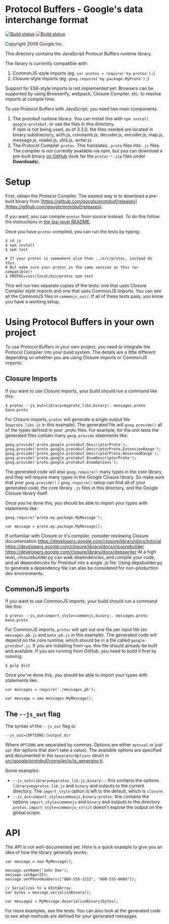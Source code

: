 Protocol Buffers - Google's data interchange format
===================================================

[![Build status](https://storage.googleapis.com/protobuf-kokoro-results/status-badge/linux-javascript.png)](https://fusion.corp.google.com/projectanalysis/current/KOKORO/prod:protobuf%2Fgithub%2Fmaster%2Fubuntu%2Fjavascript%2Fcontinuous) [![Build status](https://storage.googleapis.com/protobuf-kokoro-results/status-badge/macos-javascript.png)](https://fusion.corp.google.com/projectanalysis/current/KOKORO/prod:protobuf%2Fgithub%2Fmaster%2Fmacos%2Fjavascript%2Fcontinuous)

Copyright 2008 Google Inc.

This directory contains the JavaScript Protocol Buffers runtime library.

The library is currently compatible with:

1. CommonJS-style imports (eg. `var protos = require('my-protos');`)
2. Closure-style imports (eg. `goog.require('my.package.MyProto');`)

Support for ES6-style imports is not implemented yet.  Browsers can
be supported by using Browserify, webpack, Closure Compiler, etc. to
resolve imports at compile time.

To use Protocol Buffers with JavaScript, you need two main components:

1. The protobuf runtime library.  You can install this with
   `npm install google-protobuf`, or use the files in this directory.  
    If npm is not being used, as of 3.3.0, the files needed are located in binary subdirectory; 
    arith.js, constants.js, decoder.js, encoder.js, map.js, message.js, reader.js, utils.js, writer.js
2. The Protocol Compiler `protoc`.  This translates `.proto` files
   into `.js` files.  The compiler is not currently available via
   npm, but you can download a pre-built binary
   [on GitHub](https://github.com/google/protobuf/releases)
   (look for the `protoc-*.zip` files under **Downloads**).


Setup
=====

First, obtain the Protocol Compiler.  The easiest way is to download
a pre-built binary from [https://github.com/google/protobuf/releases](https://github.com/google/protobuf/releases).

If you want, you can compile `protoc` from source instead.  To do this
follow the instructions in [the top-level
README](https://github.com/google/protobuf/blob/master/src/README.md).

Once you have `protoc` compiled, you can run the tests by typing:

    $ cd js
    $ npm install
    $ npm test

    # If your protoc is somewhere else than ../src/protoc, instead do this.
    # But make sure your protoc is the same version as this (or compatible)!
    $ PROTOC=/usr/local/bin/protoc npm test

This will run two separate copies of the tests: one that uses
Closure Compiler style imports and one that uses CommonJS imports.
You can see all the CommonJS files in `commonjs_out/`.
If all of these tests pass, you know you have a working setup.


Using Protocol Buffers in your own project
==========================================

To use Protocol Buffers in your own project, you need to integrate
the Protocol Compiler into your build system.  The details are a
little different depending on whether you are using Closure imports
or CommonJS imports:

Closure Imports
---------------

If you want to use Closure imports, your build should run a command
like this:

    $ protoc --js_out=library=myproto_libs,binary:. messages.proto base.proto

For Closure imports, `protoc` will generate a single output file
(`myproto_libs.js` in this example).  The generated file will `goog.provide()`
all of the types defined in your .proto files.  For example, for the unit
tests the generated files contain many `goog.provide` statements like:

    goog.provide('proto.google.protobuf.DescriptorProto');
    goog.provide('proto.google.protobuf.DescriptorProto.ExtensionRange');
    goog.provide('proto.google.protobuf.DescriptorProto.ReservedRange');
    goog.provide('proto.google.protobuf.EnumDescriptorProto');
    goog.provide('proto.google.protobuf.EnumOptions');

The generated code will also `goog.require()` many types in the core library,
and they will require many types in the Google Closure library.  So make sure
that your `goog.provide()` / `goog.require()` setup can find all of your
generated code, the core library `.js` files in this directory, and the
Google Closure library itself.

Once you've done this, you should be able to import your types with
statements like:

    goog.require('proto.my.package.MyMessage');

    var message = proto.my.package.MyMessage();

If unfamiliar with Closure or it's compiler, consider reviewing Closure documentation
https://developers.google.com/closure/library/docs/tutorial
https://developers.google.com/closure/library/docs/closurebuilder
https://developers.google.com/closure/library/docs/depswriter
At a high level, closurebuilder.py can walk dependencies, and compile your code, and all dependencies for Protobuf into a single .js file.  Using depsbuilder.py to generate a dependency file can also be considered for non-production dev environments.

CommonJS imports
----------------

If you want to use CommonJS imports, your build should run a command
like this:

    $ protoc --js_out=import_style=commonjs,binary:. messages.proto base.proto

For CommonJS imports, `protoc` will spit out one file per input file
(so `messages_pb.js` and `base_pb.js` in this example).  The generated
code will depend on the core runtime, which should be in a file called
`google-protobuf.js`.  If you are installing from `npm`, this file should
already be built and available.  If you are running from GitHub, you need
to build it first by running:

    $ gulp dist

Once you've done this, you should be able to import your types with
statements like:

    var messages = require('./messages_pb');

    var message = new messages.MyMessage();

The `--js_out` flag
-------------------

The syntax of the `--js_out` flag is:

    --js_out=[OPTIONS:]output_dir

Where `OPTIONS` are separated by commas.  Options are either `opt=val` or
just `opt` (for options that don't take a value).  The available options
are specified and documented in the `GeneratorOptions` struct in
[src/google/protobuf/compiler/js/js_generator.h](https://github.com/google/protobuf/blob/master/src/google/protobuf/compiler/js/js_generator.h#L53).

Some examples:

- `--js_out=library=myprotos_lib.js,binary:.`: this contains the options
  `library=myprotos.lib.js` and `binary` and outputs to the current directory.
  The `import_style` option is left to the default, which is `closure`.
- `--js_out=import_style=commonjs,binary:protos`: this contains the options
  `import_style=commonjs` and `binary` and outputs to the directory `protos`.
  `import_style=commonjs_strict` doesn't expose the output on the global scope.

API
===

The API is not well-documented yet.  Here is a quick example to give you an
idea of how the library generally works:

    var message = new MyMessage();

    message.setName("John Doe");
    message.setAge(25);
    message.setPhoneNumbers(["800-555-1212", "800-555-0000"]);

    // Serializes to a UInt8Array.
    var bytes = message.serializeBinary();

    var message2 = MyMessage.deserializeBinary(bytes);

For more examples, see the tests.  You can also look at the generated code
to see what methods are defined for your generated messages.
